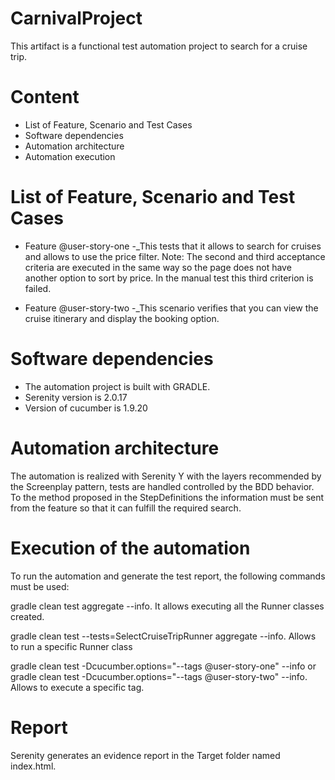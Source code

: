 # CarnivalProject
This artifact is a functional test automation project to search for a cruise trip.

# Content
+ List of Feature, Scenario and Test Cases
+ Software dependencies
+ Automation architecture
+ Automation execution

# List of Feature, Scenario and Test Cases
+ Feature @user-story-one -_This tests that it allows to search for cruises and allows to use the price filter. 
  Note: The second and third acceptance criteria are executed in the same way so the page does not have another option to sort by price. In the manual test this third criterion is   failed.
  
+ Feature @user-story-two -_This scenario verifies that you can view the cruise itinerary and display the booking option.

# Software dependencies 
+ The automation project is built with GRADLE.
+ Serenity version is 2.0.17
+ Version of cucumber is 1.9.20

# Automation architecture 
The automation is realized with Serenity Y with the layers recommended by the Screenplay pattern, tests are handled controlled by the BDD behavior. To the method proposed in the StepDefinitions the information must be sent from the feature so that it can fulfill the required search.

# Execution of the automation 
To run the automation and generate the test report, the following commands must be used:

gradle clean test aggregate --info. It allows executing all the Runner classes created.

gradle clean test --tests=SelectCruiseTripRunner aggregate --info. Allows to run a specific Runner class

gradle clean test -Dcucumber.options="--tags @user-story-one" --info or gradle clean test -Dcucumber.options="--tags @user-story-two" --info. Allows to execute a specific tag.

# Report
Serenity generates an evidence report in the Target folder named index.html.



